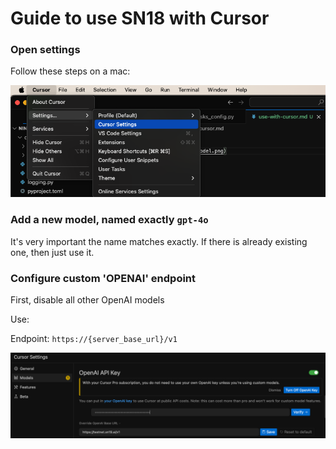 # Guide to use SN18 with Cursor

### **Open settings**

Follow these steps on a mac:

![Setting up Cursor on Mac](cursor_settings.png)

### **Add a new model, named exactly `gpt-4o`**

It's very important the name matches exactly. If there is already existing one, then just use it.

### **Configure custom 'OPENAI' endpoint**

First, disable all other OpenAI models

Use:

Endpoint: `https://{server_base_url}/v1` 

![OPENAI Key Configuration](openai_key.png)
